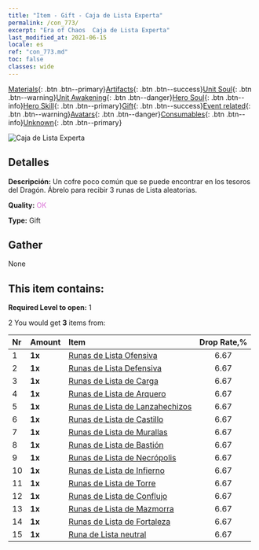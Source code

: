 ```yaml
---
title: "Item - Gift - Caja de Lista Experta"
permalink: /con_773/
excerpt: "Era of Chaos  Caja de Lista Experta"
last_modified_at: 2021-06-15
locale: es
ref: "con_773.md"
toc: false
classes: wide
---
```

 [Materials](/ItemsES/){: .btn .btn--primary}[Artifacts](/ItemsES/Artifacts/){: .btn .btn--success}[Unit Soul](/ItemsES/UnitSoul/){: .btn .btn--warning}[Unit Awakening](/ItemsES/UnitAwakening/){: .btn .btn--danger}[Hero Soul](/ItemsES/HeroSoul/){: .btn .btn--info}[Hero Skill](/ItemsES/HeroSkill/){: .btn .btn--primary}[Gift](/ItemsES/Gift/){: .btn .btn--success}[Event related](/ItemsES/Events/){: .btn .btn--warning}[Avatars](/ItemsES/Avatars/){: .btn .btn--danger}[Consumables](/ItemsES/Consumables/){: .btn .btn--info}[Unknown](/ItemsES/Unknown/){: .btn .btn--primary}

 ![Caja de Lista Experta](/images/t/i_tujianhezi3.png)

## Detalles
 **Descripción:** Un cofre poco común que se puede encontrar en los tesoros del Dragón. Ábrelo para recibir 3 runas de Lista aleatorias.

 **Quality:** <span style="color: #DA70D6">OK</span>

 **Type:** Gift

## Gather

  None

## This item contains:

 **Required Level to open:** 1

 2 You would get **3** items  from:

  | Nr | Amount |     Item    | Drop Rate,% |
  |:---|:-------|:------------|:---------:|
  | 1 |  **1x** | [Runas de Lista Ofensiva](/ItemsES/con_734/) | 6.67 | 
  | 2 |  **1x** | [Runas de Lista Defensiva](/ItemsES/con_739/) | 6.67 | 
  | 3 |  **1x** | [Runas de Lista de Carga](/ItemsES/con_741/) | 6.67 | 
  | 4 |  **1x** | [Runas de Lista de Arquero](/ItemsES/con_742/) | 6.67 | 
  | 5 |  **1x** | [Runas de Lista de Lanzahechizos](/ItemsES/con_746/) | 6.67 | 
  | 6 |  **1x** | [Runas de Lista de Castillo](/ItemsES/con_752/) | 6.67 | 
  | 7 |  **1x** | [Runas de Lista de Murallas](/ItemsES/con_753/) | 6.67 | 
  | 8 |  **1x** | [Runas de Lista de Bastión](/ItemsES/con_754/) | 6.67 | 
  | 9 |  **1x** | [Runas de Lista de Necrópolis](/ItemsES/con_755/) | 6.67 | 
  | 10 |  **1x** | [Runas de Lista de Infierno](/ItemsES/con_777/) | 6.67 | 
  | 11 |  **1x** | [Runas de Lista de Torre](/ItemsES/con_785/) | 6.67 | 
  | 12 |  **1x** | [Runas de Lista de Conflujo](/ItemsES/con_791/) | 6.67 | 
  | 13 |  **1x** | [Runas de Lista de Mazmorra](/ItemsES/con_792/) | 6.67 | 
  | 14 |  **1x** | [Runas de Lista de Fortaleza](/ItemsES/con_818/) | 6.67 | 
  | 15 |  **1x** | [Runa de Lista neutral](/ItemsES/con_869/) | 6.67 | 
